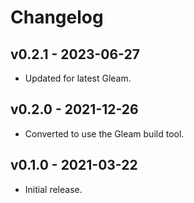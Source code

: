 # Changelog

## v0.2.1 - 2023-06-27

- Updated for latest Gleam.

## v0.2.0 - 2021-12-26

- Converted to use the Gleam build tool.

## v0.1.0 - 2021-03-22

- Initial release.

